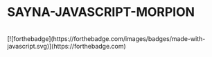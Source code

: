 # SAYNA-JAVASCRIPT-MORPION
</br>
[![forthebadge](https://forthebadge.com/images/badges/made-with-javascript.svg)](https://forthebadge.com)
